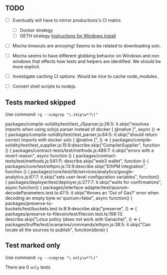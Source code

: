 
## TODO
  - [ ] Eventually will have to mirror productions's CI matrix
    - [ ] Docker strategy
    - [ ] GETH strategy [Instructions for Windows install](https://geth.ethereum.org/docs/install-and-build/installing-geth#install-on-windows)
  - [ ] Mocha timeouts are annoying! Seems to be related to downloading solc.
  - [ ] Mocha seems to have different globbing behavior on Windows and non
        windows that effects how tests and helpers are identified. We should be
        more explicit.
  - [ ] Investigate caching CI options. Would be nice to cache node_modules.
  - [ ] Convert shell scripts to nodejs. 


## Tests marked skipped

Use command: `rg --vimgrep "\.skip\w*?\("`

packages/compile-solidity/test/test_JSparser.js:26:5:  it.skip("resolves imports when using solcjs parser instead of docker [ @native ]", async () => {
packages/compile-solidity/test/test_parser.js:64:5:  it.skip("should return correct imports with docker solc [ @native ]", () => {
packages/compile-solidity/test/test_supplier.js:15:9:describe.skip("CompilerSupplier", function () {
packages/contract-tests/test/methods.js:489:7:    it.skip("errors with a revert reason", async function () {
packages/contract-tests/test/methods.js:541:11:  describe.skip("web3 wallet", function () {
packages/core/test/ethpm.js:13:9:describe.skip("EthPM integration", function () {
packages/core/test/lib/services/analytics/google-analytics.js:67:7:    it.skip("sets user-level configuration variables", function() {
packages/deployer/test/deployer.js:277:7:    it.skip("waits for confirmations", async function() {
packages/interface-adapter/test/quorum-decodeParameters.test.ts:47:5:  it.skip("throws an 'Out of Gas?' error when decoding an empty byte w/ quorum=false", async function() {
packages/preserve-to-buckets/test/buckets.test.ts:8:9:describe.skip("preserve", () => {
packages/preserve-to-filecoin/test/filecoin.test.ts:198:13:    describe.skip("Lotus policy (does not work with Ganache)", () => {
packages/truffle/test/scenarios/commands/ethpm.js:38:5:  it.skip("Can locate all the sources to publish", function(done) {

## Test marked only
Use command: `rg --vimgrep "\.only\w*?\("`

There are 0 `only` tests

